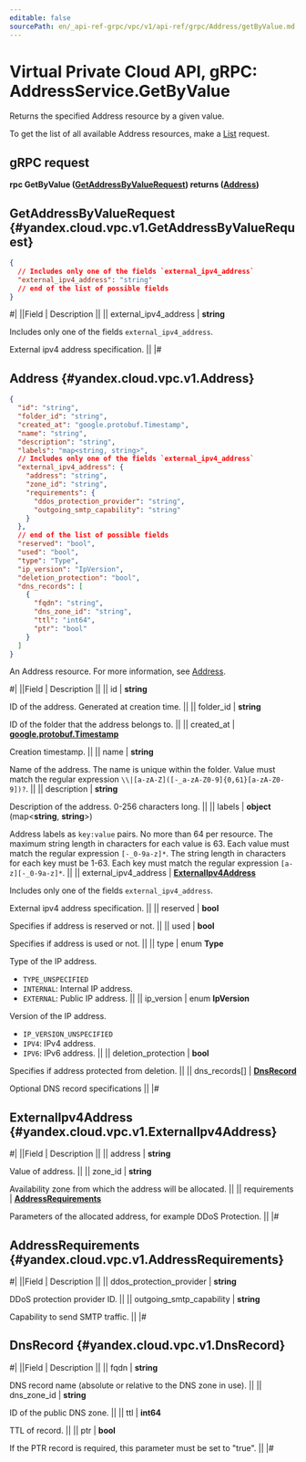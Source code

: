 ```yaml
---
editable: false
sourcePath: en/_api-ref-grpc/vpc/v1/api-ref/grpc/Address/getByValue.md
---
```


# Virtual Private Cloud API, gRPC: AddressService.GetByValue

Returns the specified Address resource by a given value.

To get the list of all available Address resources, make a [List](/docs/vpc/api-ref/grpc/Address/list#List) request.

## gRPC request

**rpc GetByValue ([GetAddressByValueRequest](#yandex.cloud.vpc.v1.GetAddressByValueRequest)) returns ([Address](#yandex.cloud.vpc.v1.Address))**

## GetAddressByValueRequest {#yandex.cloud.vpc.v1.GetAddressByValueRequest}

```json
{
  // Includes only one of the fields `external_ipv4_address`
  "external_ipv4_address": "string"
  // end of the list of possible fields
}
```

#|
||Field | Description ||
|| external_ipv4_address | **string**

Includes only one of the fields `external_ipv4_address`.

External ipv4 address specification. ||
|#

## Address {#yandex.cloud.vpc.v1.Address}

```json
{
  "id": "string",
  "folder_id": "string",
  "created_at": "google.protobuf.Timestamp",
  "name": "string",
  "description": "string",
  "labels": "map<string, string>",
  // Includes only one of the fields `external_ipv4_address`
  "external_ipv4_address": {
    "address": "string",
    "zone_id": "string",
    "requirements": {
      "ddos_protection_provider": "string",
      "outgoing_smtp_capability": "string"
    }
  },
  // end of the list of possible fields
  "reserved": "bool",
  "used": "bool",
  "type": "Type",
  "ip_version": "IpVersion",
  "deletion_protection": "bool",
  "dns_records": [
    {
      "fqdn": "string",
      "dns_zone_id": "string",
      "ttl": "int64",
      "ptr": "bool"
    }
  ]
}
```

An Address resource. For more information, see [Address](/docs/vpc/concepts/address).

#|
||Field | Description ||
|| id | **string**

ID of the address. Generated at creation time. ||
|| folder_id | **string**

ID of the folder that the address belongs to. ||
|| created_at | **[google.protobuf.Timestamp](https://developers.google.com/protocol-buffers/docs/reference/google.protobuf#timestamp)**

Creation timestamp. ||
|| name | **string**

Name of the address.
The name is unique within the folder.
Value must match the regular expression ``\\|[a-zA-Z]([-_a-zA-Z0-9]{0,61}[a-zA-Z0-9])?``. ||
|| description | **string**

Description of the address. 0-256 characters long. ||
|| labels | **object** (map<**string**, **string**>)

Address labels as `key:value` pairs.
No more than 64 per resource.
The maximum string length in characters for each value is 63.
Each value must match the regular expression `[-_0-9a-z]*`.
The string length in characters for each key must be 1-63.
Each key must match the regular expression `[a-z][-_0-9a-z]*`. ||
|| external_ipv4_address | **[ExternalIpv4Address](#yandex.cloud.vpc.v1.ExternalIpv4Address)**

Includes only one of the fields `external_ipv4_address`.

External ipv4 address specification. ||
|| reserved | **bool**

Specifies if address is reserved or not. ||
|| used | **bool**

Specifies if address is used or not. ||
|| type | enum **Type**

Type of the IP address.

- `TYPE_UNSPECIFIED`
- `INTERNAL`: Internal IP address.
- `EXTERNAL`: Public IP address. ||
|| ip_version | enum **IpVersion**

Version of the IP address.

- `IP_VERSION_UNSPECIFIED`
- `IPV4`: IPv4 address.
- `IPV6`: IPv6 address. ||
|| deletion_protection | **bool**

Specifies if address protected from deletion. ||
|| dns_records[] | **[DnsRecord](#yandex.cloud.vpc.v1.DnsRecord)**

Optional DNS record specifications ||
|#

## ExternalIpv4Address {#yandex.cloud.vpc.v1.ExternalIpv4Address}

#|
||Field | Description ||
|| address | **string**

Value of address. ||
|| zone_id | **string**

Availability zone from which the address will be allocated. ||
|| requirements | **[AddressRequirements](#yandex.cloud.vpc.v1.AddressRequirements)**

Parameters of the allocated address, for example DDoS Protection. ||
|#

## AddressRequirements {#yandex.cloud.vpc.v1.AddressRequirements}

#|
||Field | Description ||
|| ddos_protection_provider | **string**

DDoS protection provider ID. ||
|| outgoing_smtp_capability | **string**

Capability to send SMTP traffic. ||
|#

## DnsRecord {#yandex.cloud.vpc.v1.DnsRecord}

#|
||Field | Description ||
|| fqdn | **string**

DNS record name (absolute or relative to the DNS zone in use). ||
|| dns_zone_id | **string**

ID of the public DNS zone. ||
|| ttl | **int64**

TTL of record. ||
|| ptr | **bool**

If the PTR record is required, this parameter must be set to "true". ||
|#